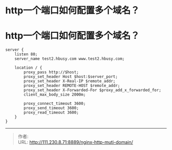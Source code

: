# http一个端口如何配置多个域名？


<!--more-->
# http一个端口如何配置多个域名？
```
server {
    listen 80;
    server_name test2.hbusy.com www.test2.hbusy.com;

    location / {
        proxy_pass http://$host;
        proxy_set_header Host $host:$server_port;
        proxy_set_header X-Real-IP $remote_addr;
        proxy_set_header REMOTE-HOST $remote_addr;
        proxy_set_header X-Forwarded-For $proxy_add_x_forwarded_for;
        client_max_body_size 2000m;

        proxy_connect_timeout 3600;
        proxy_send_timeout 3600;
        proxy_read_timeout 3600;
    }
}
```


---

> 作者:   
> URL: http://111.230.8.71:8889/nginx-http-muti-domain/  

